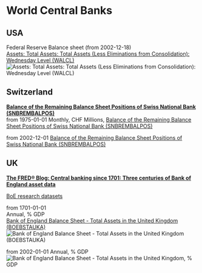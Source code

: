# World Central Banks

## USA
Federal Reserve Balance sheet (from 2002-12-18)                 
[Assets: Total Assets: Total Assets (Less Eliminations from Consolidation): Wednesday Level (WALCL)](https://fred.stlouisfed.org/series/WALCL)           
![Assets: Total Assets: Total Assets (Less Eliminations from Consolidation): Wednesday Level (WALCL)](https://fred.stlouisfed.org/graph/fredgraph.png?g=1c5VA)           

## Switzerland
**[Balance of the Remaining Balance Sheet Positions of Swiss National Bank (SNBREMBALPOS)](https://fred.stlouisfed.org/series/SNBREMBALPOS)**        
from 1975-01-01
Monthly, CHF Millions,
[Balance of the Remaining Balance Sheet Positions of Swiss National Bank (SNBREMBALPOS)](https://fred.stlouisfed.org/graph/fredgraph.png?g=1cjrx)            

from 2002-12-01
[Balance of the Remaining Balance Sheet Positions of Swiss National Bank (SNBREMBALPOS)](https://fred.stlouisfed.org/graph/fredgraph.png?g=1cjrE)            



## UK 
**[The FRED® Blog: Central banking since 1701: Three centuries of Bank of England asset data](https://fredblog.stlouisfed.org/2020/02/central-banking-since-1701/)**                    

[BoE research datasets](https://www.bankofengland.co.uk/statistics/research-datasets)               

from 1701-01-01                            
Annual, % GDP           
[Bank of England Balance Sheet - Total Assets in the United Kingdom (BOEBSTAUKA)](https://fred.stlouisfed.org/series/BOEBSTAUKA)                      
![Bank of England Balance Sheet - Total Assets in the United Kingdom (BOEBSTAUKA)](https://fred.stlouisfed.org/graph/fredgraph.png?g=1bMRd)             


from 2002-01-01
Annual, % GDP            
![Bank of England Balance Sheet - Total Assets in the United Kingdom, % GDP](https://fred.stlouisfed.org/graph/fredgraph.png?g=1cjqv)
